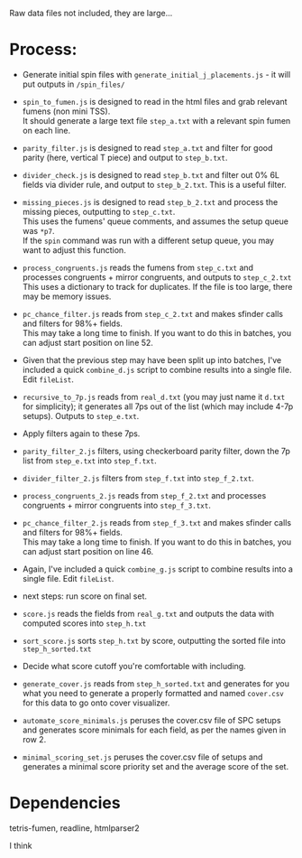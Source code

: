 Raw data files not included, they are large...

# Process:

- Generate initial spin files with `generate_initial_j_placements.js` - it will put outputs in `/spin_files/`  

- `spin_to_fumen.js` is designed to read in the html files and grab relevant fumens (non mini TSS).  
It should generate a large text file `step_a.txt` with a relevant spin fumen on each line.  

- `parity_filter.js` is designed to read `step_a.txt` and filter for good parity (here, vertical T piece) and output to `step_b.txt`.

- `divider_check.js` is designed to read `step_b.txt` and filter out 0% 6L fields via divider rule, and output to `step_b_2.txt`. This is a useful filter.

- `missing_pieces.js` is designed to read `step_b_2.txt` and process the missing pieces, outputting to `step_c.txt`.  
  This uses the fumens' queue comments, and assumes the setup queue was `*p7`.  
  If the `spin` command was run with a different setup queue, you may want to adjust this function.

- `process_congruents.js` reads the fumens from `step_c.txt` and processes congruents + mirror congruents, and outputs to `step_c_2.txt`  
  This uses a dictionary to track for duplicates. If the file is too large, there may be memory issues.

- `pc_chance_filter.js` reads from `step_c_2.txt` and makes sfinder calls and filters for 98%+ fields.  
  This may take a long time to finish. If you want to do this in batches, you can adjust start position on line 52.

- Given that the previous step may have been split up into batches, I've included a quick `combine_d.js` script to combine results into a single file. Edit `fileList`.

- `recursive_to_7p.js` reads from `real_d.txt` (you may just name it `d.txt` for simplicity); it generates all 7ps out of the list (which may include 4-7p setups). Outputs to `step_e.txt`.

- Apply filters again to these 7ps.

- `parity_filter_2.js` filters, using checkerboard parity filter, down the 7p list from `step_e.txt` into `step_f.txt`.

- `divider_filter_2.js` filters from `step_f.txt` into `step_f_2.txt`.

- `process_congruents_2.js` reads from `step_f_2.txt` and processes congruents + mirror congruents into `step_f_3.txt`.

- `pc_chance_filter_2.js` reads from `step_f_3.txt` and makes sfinder calls and filters for 98%+ fields.  
  This may take a long time to finish. If you want to do this in batches, you can adjust start position on line 46.

- Again, I've included a quick `combine_g.js` script to combine results into a single file. Edit `fileList`.  

- next steps: run score on final set.  

- `score.js` reads the fields from `real_g.txt` and outputs the data with computed scores into `step_h.txt`

- `sort_score.js` sorts `step_h.txt` by score, outputting the sorted file into `step_h_sorted.txt`

- Decide what score cutoff you're comfortable with including.

- `generate_cover.js` reads from `step_h_sorted.txt` and generates for you what you need to generate a properly formatted and named `cover.csv` for this data to go onto cover visualizer.

- `automate_score_minimals.js` peruses the cover.csv file of SPC setups and generates score minimals for each field, as per the names given in row 2.

- `minimal_scoring_set.js` peruses the cover.csv file of setups and generates a minimal score priority set and the average score of the set.



# Dependencies

tetris-fumen, readline, htmlparser2

I think
  
